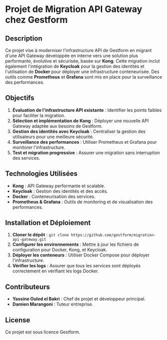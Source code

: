 # Projet de Migration API Gateway chez Gestform

## Description
Ce projet vise à moderniser l'infrastructure API de Gestform en migrant d'une API Gateway développée en interne vers une solution plus performante, évolutive et sécurisée, basée sur **Kong**. Cette migration inclut également l'intégration de **Keycloak** pour la gestion des identités et l'utilisation de **Docker** pour déployer une infrastructure conteneurisée. Des outils comme **Prometheus** et **Grafana** sont mis en place pour la surveillance des performances.

## Objectifs
1. **Évaluation de l'infrastructure API existante** : Identifier les points faibles pour faciliter la migration.
2. **Sélection et implémentation de Kong** : Déployer une nouvelle API Gateway adaptée aux besoins de Gestform.
3. **Gestion des identités avec Keycloak** : Centraliser la gestion des utilisateurs pour une meilleure sécurité.
4. **Surveillance des performances** : Utiliser Prometheus et Grafana pour monitorer l'infrastructure.
5. **Test et migration progressive** : Assurer une migration sans interruption des services.

## Technologies Utilisées
- **Kong** : API Gateway performante et scalable.
- **Keycloak** : Gestion des identités et des accès.
- **Docker** : Conteneurisation des services.
- **Prometheus & Grafana** : Outils de monitoring et de visualisation des performances.

## Installation et Déploiement
1. **Cloner le dépôt** : `git clone https://github.com/gestform/migration-api-gateway.git`
2. **Configurer les environnements** : Mettre à jour les fichiers de configuration pour Docker, Kong, et Keycloak.
3. **Déployer les conteneurs** : Utiliser Docker Compose pour déployer l'infrastructure.
4. **Vérifier les logs** : Assurer que tous les services sont déployés correctement en vérifiant les logs Docker.

## Contributeurs
- **Yassine Ouled el Bakri** : Chef de projet et développeur principal.
- **Damien Marangoni** : Tuteur entreprise.

## License
Ce projet est sous licence Gestform. 
